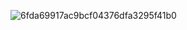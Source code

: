 ![6fda69917ac9bcf04376dfa3295f41b0](https://github.com/user-attachments/assets/9d62c12c-6f25-4573-a290-a5619014cc41)

